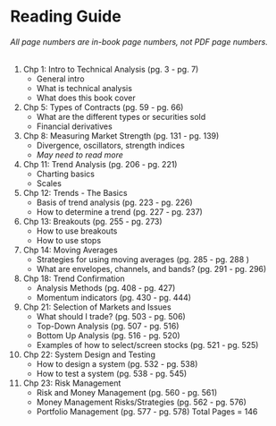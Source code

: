 # Reading Guide
###### All page numbers are in-book page numbers, not PDF page numbers.

1. Chp 1: Intro to Technical Analysis (pg. 3 - pg. 7)
    - General intro
    - What is technical analysis
    - What does this book cover
2. Chp 5: Types of Contracts (pg. 59 - pg. 66)
    - What are the different types or securities sold
    - Financial derivatives
3. Chp 8: Measuring Market Strength (pg. 131 - pg. 139)
    - Divergence, oscillators, strength indices
    - *May need to read more*
4. Chp 11: Trend Analysis (pg. 206 - pg. 221)
    - Charting basics
    - Scales
5. Chp 12: Trends - The Basics 
    - Basis of trend analysis (pg. 223 - pg. 226)
    - How to determine a trend (pg. 227 - pg. 237)
6. Chp 13: Breakouts (pg. 255 - pg. 273)
    - How to use breakouts
    - How to use stops
7. Chp 14: Moving Averages 
    - Strategies for using moving averages (pg. 285 - pg. 288 )
    - What are envelopes, channels, and bands? (pg. 291 - pg. 296)
8. Chp 18: Trend Confirmation
    - Analysis Methods (pg. 408 - pg. 427)
    - Momentum indicators (pg. 430 - pg. 444)
9. Chp 21: Selection of Markets and Issues
    - What should I trade? (pg. 503 - pg. 506)
    - Top-Down Analysis (pg. 507 - pg. 516)
    - Bottom Up Analysis (pg. 516 - pg. 520)
    - Examples of how to select/screen stocks (pg. 521 - pg. 525)
10. Chp 22: System Design and Testing
    - How to design a system (pg. 532 - pg. 538)
    - How to test a system (pg. 538 - pg. 545)
11. Chp 23: Risk Management
    - Risk and Money Management (pg. 560 - pg. 561)
    - Money Management Risks/Strategies (pg. 562 - pg. 576)
    - Portfolio Management (pg. 577 - pg. 578)
Total Pages = 146
